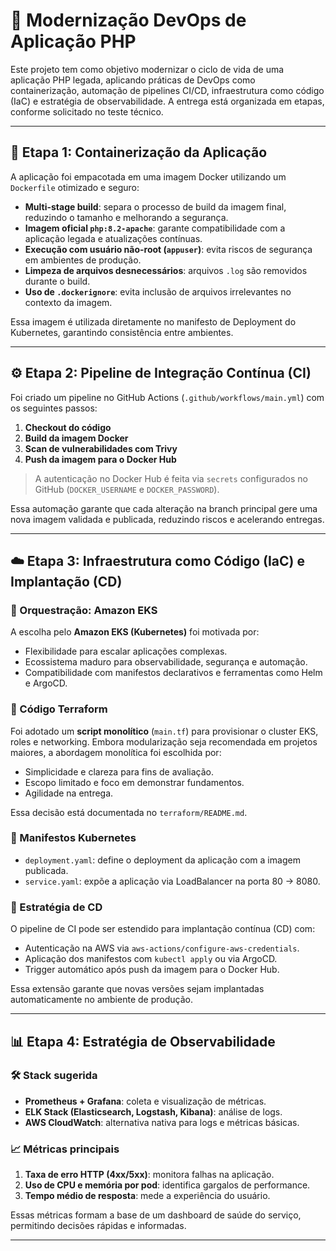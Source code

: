 # 🚀 Modernização DevOps de Aplicação PHP

Este projeto tem como objetivo modernizar o ciclo de vida de uma aplicação PHP legada, aplicando práticas de DevOps como containerização, automação de pipelines CI/CD, infraestrutura como código (IaC) e estratégia de observabilidade. A entrega está organizada em etapas, conforme solicitado no teste técnico.

---

## 🧱 Etapa 1: Containerização da Aplicação

A aplicação foi empacotada em uma imagem Docker utilizando um `Dockerfile` otimizado e seguro:

- **Multi-stage build**: separa o processo de build da imagem final, reduzindo o tamanho e melhorando a segurança.
- **Imagem oficial `php:8.2-apache`**: garante compatibilidade com a aplicação legada e atualizações contínuas.
- **Execução com usuário não-root (`appuser`)**: evita riscos de segurança em ambientes de produção.
- **Limpeza de arquivos desnecessários**: arquivos `.log` são removidos durante o build.
- **Uso de `.dockerignore`**: evita inclusão de arquivos irrelevantes no contexto da imagem.

Essa imagem é utilizada diretamente no manifesto de Deployment do Kubernetes, garantindo consistência entre ambientes.

---

## ⚙️ Etapa 2: Pipeline de Integração Contínua (CI)

Foi criado um pipeline no GitHub Actions (`.github/workflows/main.yml`) com os seguintes passos:

1. **Checkout do código**
2. **Build da imagem Docker**
3. **Scan de vulnerabilidades com Trivy**
4. **Push da imagem para o Docker Hub**

> A autenticação no Docker Hub é feita via `secrets` configurados no GitHub (`DOCKER_USERNAME` e `DOCKER_PASSWORD`).

Essa automação garante que cada alteração na branch principal gere uma nova imagem validada e publicada, reduzindo riscos e acelerando entregas.

---

## ☁️ Etapa 3: Infraestrutura como Código (IaC) e Implantação (CD)

### 🔧 Orquestração: Amazon EKS

A escolha pelo **Amazon EKS (Kubernetes)** foi motivada por:

- Flexibilidade para escalar aplicações complexas.
- Ecossistema maduro para observabilidade, segurança e automação.
- Compatibilidade com manifestos declarativos e ferramentas como Helm e ArgoCD.

### 📁 Código Terraform

Foi adotado um **script monolítico** (`main.tf`) para provisionar o cluster EKS, roles e networking. Embora modularização seja recomendada em projetos maiores, a abordagem monolítica foi escolhida por:

- Simplicidade e clareza para fins de avaliação.
- Escopo limitado e foco em demonstrar fundamentos.
- Agilidade na entrega.

Essa decisão está documentada no `terraform/README.md`.

### 📄 Manifestos Kubernetes

- `deployment.yaml`: define o deployment da aplicação com a imagem publicada.
- `service.yaml`: expõe a aplicação via LoadBalancer na porta 80 → 8080.

### 🔄 Estratégia de CD

O pipeline de CI pode ser estendido para implantação contínua (CD) com:

- Autenticação na AWS via `aws-actions/configure-aws-credentials`.
- Aplicação dos manifestos com `kubectl apply` ou via ArgoCD.
- Trigger automático após push da imagem para o Docker Hub.

Essa extensão garante que novas versões sejam implantadas automaticamente no ambiente de produção.

---

## 📊 Etapa 4: Estratégia de Observabilidade

### 🛠️ Stack sugerida

- **Prometheus + Grafana**: coleta e visualização de métricas.
- **ELK Stack (Elasticsearch, Logstash, Kibana)**: análise de logs.
- **AWS CloudWatch**: alternativa nativa para logs e métricas básicas.

### 📈 Métricas principais

1. **Taxa de erro HTTP (4xx/5xx)**: monitora falhas na aplicação.
2. **Uso de CPU e memória por pod**: identifica gargalos de performance.
3. **Tempo médio de resposta**: mede a experiência do usuário.

Essas métricas formam a base de um dashboard de saúde do serviço, permitindo decisões rápidas e informadas.

---



